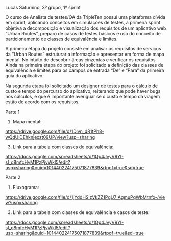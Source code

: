 Lucas Saturnino, 3º grupo, 1º sprint

  O curso de Analista de testes/QA da TripleTen possui uma plataforma dívida em sprint, aplicando conceitos em simulações de testes, a primeira sprint objetiva a decomposição e visualização dos requisitos de um aplicativo web “Urban Routes”, preparo de casos de testes básicos e uso do conceito de particionamento de classes de equivalência e limites.
  
  A primeira etapa do projeto consiste em analisar os requisitos de serviços da “Urban Routes” estruturar a informação e apresentar em forma de mapa mental. No intuito de descobrir áreas cinzentas e verificar os requisitos. Ainda na primeira etapa do projeto foi solicitado a definição das classes de equivalência e limites para os campos de entrada “De” e “Para” da primeira guia do aplicativo.
  
  Na segunda etapa foi solicitado um designer de testes para o cálculo de custo e tempo do percurso do aplicativo, reiterando que pode haver bugs nos cálculos, e que é importante averiguar se o custo e tempo da viagem estão de acordo com os requisitos. 

Parte 1

1.	Mapa mental:
   
https://drive.google.com/file/d/1Dlvn_dR1tPh8-wQdUlDEhknjexzt09UP/view?usp=sharing

3.	Link para a tabela com classes de equivalência:
   
https://docs.google.com/spreadsheets/d/1Qp4JvyV9Yl-sl_d8mfcHyM1PzPjvWkl5/edit?usp=sharing&ouid=101440224175071877839&rtpof=true&sd=true

Parte 2

1.	Fluxograma:
   
https://drive.google.com/file/d/1jYddHSlzVkZZ1PgU7_AgmuPqWbMtnfx-/view?usp=sharing

3.	Link para a tabela com classes de equivalência e casos de teste:
   
https://docs.google.com/spreadsheets/d/1Qp4JvyV9Yl-sl_d8mfcHyM1PzPjvWkl5/edit?usp=sharing&ouid=101440224175071877839&rtpof=true&sd=true
